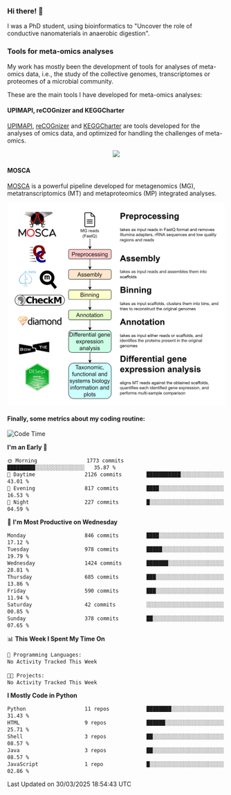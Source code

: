 ### Hi there! 👋

I was a PhD student, using bioinformatics to "Uncover the role of conductive nanomaterials in anaerobic digestion".

### Tools for meta-omics analyses

My work has mostly been the development of tools for analyses of meta-omics data, i.e., the study of the collective genomes, transcriptomes or proteomes of a microbial community.

These are the main tools I have developed for meta-omics analyses:

#### UPIMAPI, reCOGnizer and KEGGCharter

[UPIMAPI](https://github.com/iquasere/UPIMAPI), [reCOGnizer](https://github.com/iquasere/reCOGnizer) and [KEGGCharter](https://github.com/iquasere/KEGGCharter) are tools developed for the analyses of omics data, and optimized for handling the challenges of meta-omics.

<p align="center">
    <img src="assets/annotation_paper.png">
</p>

#### MOSCA

[MOSCA](https://github.com/iquasere/MOSCA) is a powerful pipeline developed for metagenomics (MG), metatranscriptomics (MT) and metaproteomics (MP) integrated analyses.

<p align="center">
    <img src="assets/mosca_workflow.png" align="center" width="700">
</p>


#### Finally, some metrics about my coding routine:

<!--START_SECTION:waka-->
![Code Time](http://img.shields.io/badge/Code%20Time-910%20hrs%2057%20mins-blue)

**I'm an Early 🐤** 

```text
🌞 Morning                1773 commits        █████████░░░░░░░░░░░░░░░░   35.87 % 
🌆 Daytime                2126 commits        ███████████░░░░░░░░░░░░░░   43.01 % 
🌃 Evening                817 commits         ████░░░░░░░░░░░░░░░░░░░░░   16.53 % 
🌙 Night                  227 commits         █░░░░░░░░░░░░░░░░░░░░░░░░   04.59 % 
```
📅 **I'm Most Productive on Wednesday** 

```text
Monday                   846 commits         ████░░░░░░░░░░░░░░░░░░░░░   17.12 % 
Tuesday                  978 commits         █████░░░░░░░░░░░░░░░░░░░░   19.79 % 
Wednesday                1424 commits        ███████░░░░░░░░░░░░░░░░░░   28.81 % 
Thursday                 685 commits         ███░░░░░░░░░░░░░░░░░░░░░░   13.86 % 
Friday                   590 commits         ███░░░░░░░░░░░░░░░░░░░░░░   11.94 % 
Saturday                 42 commits          ░░░░░░░░░░░░░░░░░░░░░░░░░   00.85 % 
Sunday                   378 commits         ██░░░░░░░░░░░░░░░░░░░░░░░   07.65 % 
```


📊 **This Week I Spent My Time On** 

```text
💬 Programming Languages: 
No Activity Tracked This Week

🐱‍💻 Projects: 
No Activity Tracked This Week
```

**I Mostly Code in Python** 

```text
Python                   11 repos            ████████░░░░░░░░░░░░░░░░░   31.43 % 
HTML                     9 repos             ██████░░░░░░░░░░░░░░░░░░░   25.71 % 
Shell                    3 repos             ██░░░░░░░░░░░░░░░░░░░░░░░   08.57 % 
Java                     3 repos             ██░░░░░░░░░░░░░░░░░░░░░░░   08.57 % 
JavaScript               1 repo              █░░░░░░░░░░░░░░░░░░░░░░░░   02.86 % 
```




 Last Updated on 30/03/2025 18:54:43 UTC
<!--END_SECTION:waka-->
